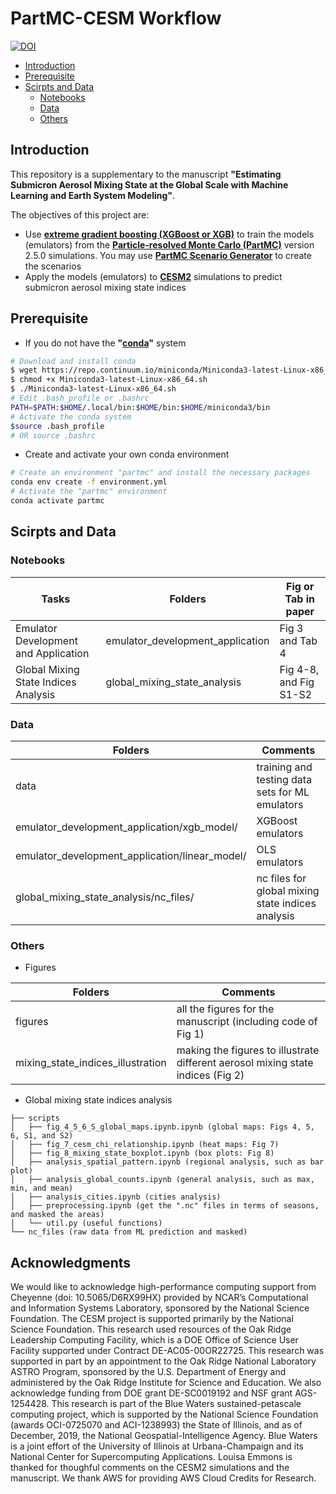 PartMC-CESM Workflow
======================
[![DOI](https://zenodo.org/badge/261375968.svg)](https://zenodo.org/badge/latestdoi/261375968)   
<!-- @import "[TOC]" {cmd="toc" depthFrom=1 depthTo=6 orderedList=false} -->

<!-- code_chunk_output -->

- [Introduction](#introduction)
- [Prerequisite](#prerequisite)
- [Scirpts and Data](#scirpts-and-data)
  - [Notebooks](#notebooks)
  - [Data](#data)
  - [Others](#others)

<!-- /code_chunk_output -->

## Introduction 

This repository is a supplementary to the manuscript **"Estimating Submicron Aerosol Mixing State at the Global Scale with Machine Learning and Earth System Modeling"**.

The objectives of this project are:

- Use **[extreme gradient boosting (XGBoost or XGB)](https://xgboost.readthedocs.io/en/latest/)** to train the models (emulators) from the **[Particle-resolved Monte Carlo (PartMC)](http://lagrange.mechse.illinois.edu/partmc/)** version 2.5.0 simulations. You may use **[PartMC Scenario Generator](https://github.com/zzheng93/scenario_generator_james)** to create the scenarios
- Apply the models (emulators) to **[CESM2](http://www.cesm.ucar.edu/models/cesm2/)** simulations to predict submicron aerosol mixing state indices

## Prerequisite

- If you do not have the **"[conda](https://docs.conda.io/en/latest/)"** system

```bash
# Download and install conda
$ wget https://repo.continuum.io/miniconda/Miniconda3-latest-Linux-x86_64.sh
$ chmod +x Miniconda3-latest-Linux-x86_64.sh
$ ./Miniconda3-latest-Linux-x86_64.sh
# Edit .bash_profile or .bashrc
PATH=$PATH:$HOME/.local/bin:$HOME/bin:$HOME/miniconda3/bin
# Activate the conda system
$source .bash_profile
# OR source .bashrc
```

- Create and activate your own conda environment

```bash
# Create an environment "partmc" and install the necessary packages
conda env create -f environment.yml
# Activate the "partmc" environment
conda activate partmc
```

## Scirpts and Data

### Notebooks

| Tasks                                | Folders                          | Fig or Tab in paper    |
| ------------------------------------ | -------------------------------- | ---------------------- |
| Emulator Development and Application | emulator_development_application | Fig 3 and Tab 4        |
| Global Mixing State Indices Analysis | global_mixing_state_analysis     | Fig 4-8, and Fig S1-S2 |

### Data

| Folders                                        | Comments                                          |
| ---------------------------------------------- | ------------------------------------------------- |
| data                                           | training and testing data sets for ML emulators   |
| emulator_development_application/xgb_model/    | XGBoost emulators                                 |
| emulator_development_application/linear_model/ | OLS emulators                                     |
| global_mixing_state_analysis/nc_files/         | nc files for global mixing state indices analysis |

### Others

- Figures

| Folders                           | Comments                                                     |
| --------------------------------- | ------------------------------------------------------------ |
| figures                           | all the figures for the manuscript (including code of Fig 1) |
| mixing_state_indices_illustration | making the figures to illustrate different aerosol mixing state indices (Fig 2) |

- Global mixing state indices analysis

```
├── scripts
│   ├── fig_4_5_6_S_global_maps.ipynb.ipynb (global maps: Figs 4, 5, 6, S1, and S2)
│   ├── fig_7_cesm_chi_relationship.ipynb (heat maps: Fig 7)
│   ├── fig_8_mixing_state_boxplot.ipynb (box plots: Fig 8)
│   ├── analysis_spatial_pattern.ipynb (regional analysis, such as bar plot)
│   ├── analysis_global_counts.ipynb (general analysis, such as max, min, and mean)
│   ├── analysis_cities.ipynb (cities analysis)
│   ├── preprocessing.ipynb (get the ".nc" files in terms of seasons, and masked the areas)
│   └── util.py (useful functions)
└── nc_files (raw data from ML prediction and masked)
```

## Acknowledgments

We would like to acknowledge high-performance computing support from Cheyenne (doi: 10.5065/D6RX99HX) provided by NCAR’s Computational and Information Systems Laboratory, sponsored by the National Science Foundation. The CESM project is supported primarily by the National Science Foundation. This research used resources of the Oak Ridge Leadership Computing Facility, which is a DOE Office of Science User Facility supported under Contract DE-AC05-00OR22725. This research was supported in part by an appointment to the Oak Ridge National Laboratory ASTRO Program, sponsored by the U.S. Department of Energy and administered by the Oak Ridge Institute for Science and Education. We also acknowledge funding from DOE grant DE-SC0019192 and NSF grant AGS-1254428. This research is part of the Blue Waters sustained-petascale computing project, which is supported by the National Science Foundation (awards OCI-0725070 and ACI-1238993) the State of Illinois, and as of December, 2019, the National Geospatial-Intelligence Agency. Blue Waters is a joint effort of the University of Illinois at Urbana-Champaign and its National Center for Supercomputing Applications. Louisa Emmons is thanked for thoughful comments on the CESM2 simulations and the manuscript. We thank AWS for providing AWS Cloud Credits for Research.

